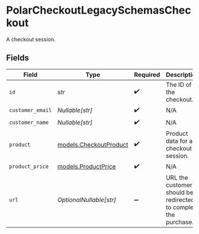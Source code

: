 # PolarCheckoutLegacySchemasCheckout

A checkout session.


## Fields

| Field                                                           | Type                                                            | Required                                                        | Description                                                     |
| --------------------------------------------------------------- | --------------------------------------------------------------- | --------------------------------------------------------------- | --------------------------------------------------------------- |
| `id`                                                            | *str*                                                           | :heavy_check_mark:                                              | The ID of the checkout.                                         |
| `customer_email`                                                | *Nullable[str]*                                                 | :heavy_check_mark:                                              | N/A                                                             |
| `customer_name`                                                 | *Nullable[str]*                                                 | :heavy_check_mark:                                              | N/A                                                             |
| `product`                                                       | [models.CheckoutProduct](../models/checkoutproduct.md)          | :heavy_check_mark:                                              | Product data for a checkout session.                            |
| `product_price`                                                 | [models.ProductPrice](../models/productprice.md)                | :heavy_check_mark:                                              | N/A                                                             |
| `url`                                                           | *OptionalNullable[str]*                                         | :heavy_minus_sign:                                              | URL the customer should be redirected to complete the purchase. |